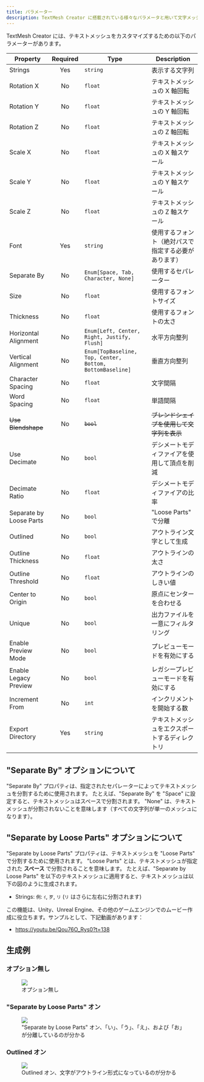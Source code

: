 ```yaml
---
title: パラメーター
description: TextMesh Creator に搭載されている様々なパラメータと用いて文字メッシュをカスタマイズする方法
---
```


TextMesh Creator には、テキストメッシュをカスタマイズするための以下のパラメーターがあります。

| Property                | Required | Type                                                     | Description                                          |
| ----------------------- | :------: | -------------------------------------------------------- | ---------------------------------------------------- |
| Strings                 |   Yes    | `string`                                                 | 表示する文字列                                       |
| Rotation X              |    No    | `float`                                                  | テキストメッシュの X 軸回転                          |
| Rotation Y              |    No    | `float`                                                  | テキストメッシュの Y 軸回転                          |
| Rotation Z              |    No    | `float`                                                  | テキストメッシュの Z 軸回転                          |
| Scale X                 |    No    | `float`                                                  | テキストメッシュの X 軸スケール                      |
| Scale Y                 |    No    | `float`                                                  | テキストメッシュの Y 軸スケール                      |
| Scale Z                 |    No    | `float`                                                  | テキストメッシュの Z 軸スケール                      |
| Font                    |   Yes    | `string`                                                 | 使用するフォント（絶対パスで指定する必要があります） |
| Separate By             |    No    | `Enum[Space, Tab, Character, None]`                      | 使用するセパレーター                                 |
| Size                    |    No    | `float`                                                  | 使用するフォントサイズ                               |
| Thickness               |    No    | `float`                                                  | 使用するフォントの太さ                               |
| Horizontal Alignment    |    No    | `Enum[Left, Center, Right, Justify, Flush]`              | 水平方向整列                                         |
| Vertical Alignment      |    No    | `Enum[TopBaseline, Top, Center, Bottom, BottomBaseline]` | 垂直方向整列                                         |
| Character Spacing       |    No    | `float`                                                  | 文字間隔                                             |
| Word Spacing            |    No    | `float`                                                  | 単語間隔                                             |
| ~~Use Blendshape~~      |    No    | ~~`bool`~~                                               | ~~ブレンドシェイプを使用して文字列を表示~~           |
| Use Decimate            |    No    | `bool`                                                   | デシメートモディファイアを使用して頂点を削減         |
| Decimate Ratio          |    No    | `float`                                                  | デシメートモディファイアの比率                       |
| Separate by Loose Parts |    No    | `bool`                                                   | "Loose Parts" で分離                                 |
| Outlined                |    No    | `bool`                                                   | アウトライン文字として生成                           |
| Outline Thickness       |    No    | `float`                                                  | アウトラインの太さ                                   |
| Outline Threshold       |    No    | `float`                                                  | アウトラインのしきい値                               |
| Center to Origin        |    No    | `bool`                                                   | 原点にセンターを合わせる                             |
| Unique                  |    No    | `bool`                                                   | 出力ファイルを一意にフィルタリング                   |
| Enable Preview Mode     |    No    | `bool`                                                   | プレビューモードを有効にする                         |
| Enable Legacy Preview   |    No    | `bool`                                                   | レガシープレビューモードを有効にする                 |
| Increment From          |    No    | `int`                                                    | インクリメントを開始する数                           |
| Export Directory        |   Yes    | `string`                                                 | テキストメッシュをエクスポートするディレクトリ       |

## "Separate By" オプションについて

"Separate By" プロパティは、指定されたセパレーターによってテキストメッシュを分割するために使用されます。
たとえば、"Separate By" を "Space" に設定すると、テキストメッシュはスペースで分割されます。
"None" は、テキストメッシュが分割されないことを意味します（すべての文字列が単一のメッシュになります）。

## "Separate by Loose Parts" オプションについて

"Separate by Loose Parts" プロパティは、テキストメッシュを "Loose Parts" で分割するために使用されます。
"Loose Parts" とは、テキストメッシュが指定された **スペース** で分割されることを意味します。
たとえば、"Separate by Loose Parts" を以下のテキストメッシュに適用すると、テキストメッシュは以下の図のように生成されます。

- Strings: `例`: `ｲ`, `歹`, `リ` (`リ` はさらに左右に分割されます)

この機能は、Unity、Unreal Engine、その他のゲームエンジンでのムービー作成に役立ちます。サンプルとして、下記動画があります：

- https://youtu.be/Qou76O_Rys0?t=138

## 生成例

### オプション無し

<figure>
  <img src="https://images.natsuneko.com/8ad3514557c298d43c7c1b209edd49e440d54275278c1c43b0972fa4cddbd17f.png" />
  <figcaption>オプション無し</figcaption>
</figure>

### "Separate by Loose Parts" オン

<figure>
  <img src="https://images.natsuneko.com/1b39f05e22109186c62dafa858b4b4b852b286a8390e371c63183fe6ccc8f627.png" />
  <figcaption>"Separate by Loose Parts" オン、「い」、「う」、「え」、および「お」が分離しているのが分かる</figcaption>
</figure>

### Outlined オン

<figure>
  <img src="https://images.natsuneko.com/667f6f495b6f3edcf2fb88711f8ca0f1bce7367e8a3bc5621e5a29846a7360da.png" />
  <figcaption>Outlined オン、文字がアウトライン形式になっているのが分かる</figcaption>
</figure>
